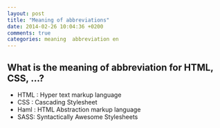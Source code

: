 ```yaml
---
layout: post
title: "Meaning of abbreviations"
date: 2014-02-26 10:04:36 +0200
comments: true
categories: meaning  abbreviation en
---
```

## What is the meaning of abbreviation for HTML, CSS, ...?

- HTML : Hyper text markup language
- CSS : Cascading Stylesheet
- Haml : HTML Abstraction markup language
- SASS: Syntactically Awesome Stylesheets
